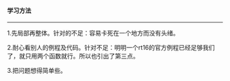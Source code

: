 #### 学习方法

---

1.先局部再整体。针对的不足：容易卡死在一个地方而没有头绪。

2.耐心看别人的例程及代码。针对不足：明明一个rt16的官方例程已经足够我们了，就只用两个函数就行。所以也引出了第三点。

3.把问题想得简单些。
